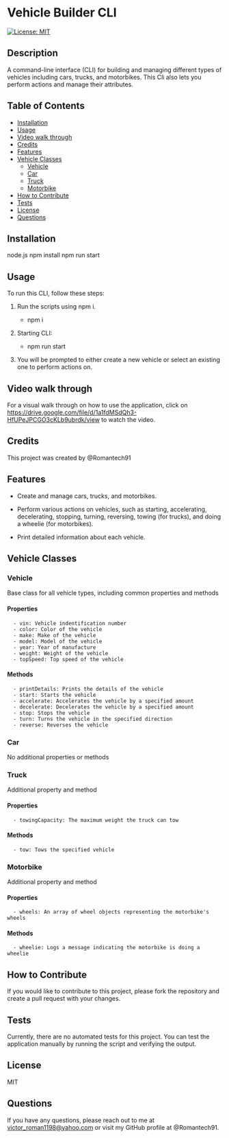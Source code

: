 # Vehicle Builder CLI

[![License: MIT](https://img.shields.io/badge/License-MIT-yellow.svg)](https://opensource.org/licenses/MIT)

## Description

A command-line interface (CLI) for building and managing different types of vehicles including cars, trucks, and motorbikes. This Cli also lets you perform actions and manage their attributes.

## Table of Contents

- [Installation](#installation)
- [Usage](#usage)
- [Video walk through](video-walk-through)
- [Credits](#credits)
- [Features](#features)
- [Vehicle Classes](#vehicle-classes)
  - [Vehicle](#vehicle)
  - [Car](#car)
  - [Truck](#truck)
  - [Motorbike](#motorbike)
- [How to Contribute](#how-to-contribute)
- [Tests](#tests)
- [License](#license)
- [Questions](#questions)

## Installation

node.js
npm install
npm run start

## Usage

To run this CLI, follow these steps:

1. Run the scripts using npm i.

   - npm i

2. Starting CLI:

   - npm run start

3. You will be prompted to either create a new vehicle or select an existing one to perform actions on.

## Video walk through

For a visual walk through on how to use the application, click on https://drive.google.com/file/d/1a1fdMSdQh3-HfUPeJPCGO3cKLb9ubrdk/view to watch the video.

## Credits

This project was created by @Romantech91

## Features

- Create and manage cars, trucks, and motorbikes.

- Perform various actions on vehicles, such as starting, accelerating, decelerating, stopping, turning, reversing, towing (for trucks), and doing a wheelie (for motorbikes).

- Print detailed information about each vehicle.

## Vehicle Classes

### Vehicle

Base class for all vehicle types, including common properties and methods

#### Properties

      - vin: Vehicle indentification number
      - color: Color of the vehicle
      - make: Make of the vehicle
      - model: Model of the vehicle
      - year: Year of manufacture
      - weight: Weight of the vehicle
      - topSpeed: Top speed of the vehicle

#### Methods

      - printDetails: Prints the details of the vehicle
      - start: Starts the vehicle
      - accelerate: Accelerates the vehicle by a specified amount
      - decelerate: Decelerates the vehicle by a specified amount
      - stop: Stops the vehicle
      - turn: Turns the vehicle in the specified direction
      - reverse: Reverses the vehicle

### Car

No additional properties or methods

### Truck

Additional property and method

#### Properties

      - towingCapacity: The maximum weight the truck can tow

#### Methods

      - tow: Tows the specified vehicle

### Motorbike

Additional property and method

#### Properties

      - wheels: An array of wheel objects representing the motorbike's wheels

#### Methods

      - wheelie: Logs a message indicating the motorbike is doing a wheelie

## How to Contribute

If you would like to contribute to this project, please fork the repository and create a pull request with your changes.

## Tests

Currently, there are no automated tests for this project. You can test the application manually by running the script and verifying the output.

## License

MIT

## Questions

If you have any questions, please reach out to me at victor_roman1198@yahoo.com or visit my GitHub profile at @Romantech91.

